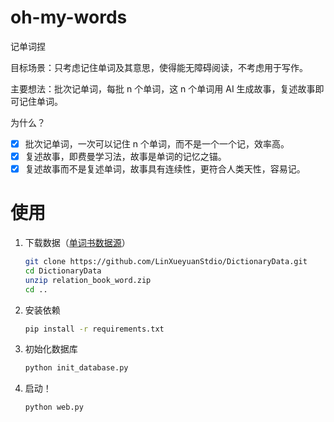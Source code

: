 # oh-my-words
记单词捏

目标场景：只考虑记住单词及其意思，使得能无障碍阅读，不考虑用于写作。

主要想法：批次记单词，每批 n 个单词，这 n 个单词用 AI 生成故事，复述故事即可记住单词。

为什么？

- [x] 批次记单词，一次可以记住 n 个单词，而不是一个一个记，效率高。
- [x] 复述故事，即费曼学习法，故事是单词的记忆之锚。
- [x] 复述故事而不是复述单词，故事具有连续性，更符合人类天性，容易记。

# 使用

1. 下载数据（[单词书数据源](https://github.com/LinXueyuanStdio/DictionaryData)）
    ```bash
    git clone https://github.com/LinXueyuanStdio/DictionaryData.git
    cd DictionaryData
    unzip relation_book_word.zip
    cd ..
    ```
2. 安装依赖
    ```bash
    pip install -r requirements.txt
    ```
3. 初始化数据库
    ```bash
    python init_database.py
    ```
4. 启动！
    ```bash
    python web.py
    ```
